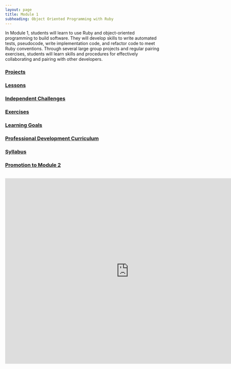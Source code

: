 ```yaml
---
layout: page
title: Module 1
subheading: Object Oriented Programming with Ruby
---
```


In Module 1, students will learn to use Ruby and object-oriented programming to build software. They will develop skills to write automated tests, pseudocode, write implementation code, and refactor code to meet Ruby conventions. Through several large group projects and regular pairing exercises, students will learn skills and procedures for effectively collaborating and pairing with other developers.

### [Projects](./projects)

### [Lessons](./lessons)

### [Independent Challenges](./independent_challenges)

### [Exercises](./exercises)

### [Learning Goals](./learning_goals)

### [Professional Development Curriculum](https://github.com/turingschool/career-development-curriculum/tree/master/module_one)

### [Syllabus](./syllabus)

### [Promotion to Module 2](./promotion)

<br>

<iframe src="https://calendar.google.com/calendar/embed?src=casimircreative.com_59k8msrrc2ddhcv787vubvp0s4@group.calendar.google.com&ctz=America/Denver&mode=week" style="border: 0" width="800" height="600" frameborder="0" scrolling="no"></iframe>
